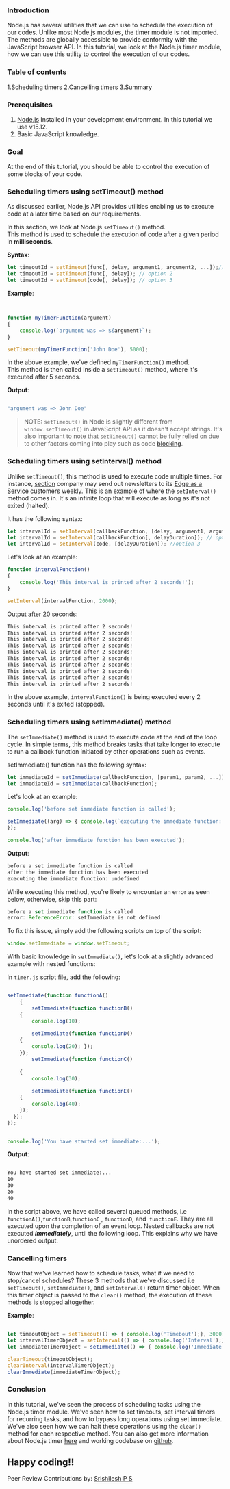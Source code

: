 
### Introduction
Node.js has several utilities that we can use to schedule the execution of our codes.
Unlike most Node.js modules, the timer module is not imported. The methods are globally accessible to provide conformity with the JavaScript browser API.
In this tutorial, we look at the Node.js timer module, how we can use this utility to control the execution of our codes.

### Table of contents

1.Scheduling timers
2.Cancelling timers
3.Summary

### Prerequisites
1. [Node.js](https://nodejs.org/en/download/) Installed in your development environment. In this tutorial we use v15.12.
2. Basic JavaScript knowledge. 

### Goal

At the end of this tutorial, you should be able to control the execution of some blocks of your code. 

### Scheduling timers using setTimeout() method 

As discussed earlier, Node.js API provides utilities enabling us to execute code at a later time based on our requirements. 

In this section, we look at Node.js `setTimeout()` method.   
This method is used to schedule the execution of code after a given period in **milliseconds**.     

**Syntax**:

```js
let timeoutId = setTimeout(func[, delay, argument1, argument2, ...]);// syntax option 1
let timeoutId = setTimeout(func[, delay]); // option 2
let timeoutId = setTimeout(code[, delay]); // option 3

``` 

**Example**: 

```js


function myTimerFunction(argument) 
{ 
    console.log(`argument was => ${argument}`);
} 

setTimeout(myTimerFunction('John Doe'), 5000);

```

In the above example, we've defined `myTimerFunction()` method.  
This method is then called inside a `setTimeout()` method, where it's executed after 5 seconds.

**Output**:

```bash

"argument was => John Doe"

```

> NOTE: `setTimeout()` in Node is slightly different from `window.setTimeout()` in JavaScript API as it doesn't accept strings.
> It's also important to note that `setTimeout()` cannot be fully relied on due to other factors coming into play such as code [blocking](https://nodejs.org/en/docs/guides/blocking-vs-non-blocking/). 

### Scheduling timers using setInterval() method 

Unlike `setTimeout()`, this method is used to execute code multiple times. For instance, [section](section.io) company may send out newsletters to its [Edge as a Service](https://www.section.io/saas-edge-solutions/) customers weekly. This is an example of where the `setInterval()` method comes in. It's an infinite loop that will execute as long as it's not exited (halted).  
 
It has the following syntax: 

```js
let intervalId = setInterval(callbackFunction, [delay, argument1, argument2, ...]); //option 1
let intervalId = setInterval(callbackFunction[, delayDuration]); // option 2
let intervalId = setInterval(code, [delayDuration]); //option 3

```
Let's look at an example:


```js
function intervalFunction() 
{ 
    console.log('This interval is printed after 2 seconds!');
} 

setInterval(intervalFunction, 2000);

```

Output after 20 seconds: 

```bash
This interval is printed after 2 seconds!
This interval is printed after 2 seconds!
This interval is printed after 2 seconds!
This interval is printed after 2 seconds!
This interval is printed after 2 seconds!
This interval is printed after 2 seconds!
This interval is printed after 2 seconds!
This interval is printed after 2 seconds!
This interval is printed after 2 seconds!
This interval is printed after 2 seconds! 
```
In the above example, `intervalFunction()` is being executed every 2 seconds until it's exited (stopped).

### Scheduling timers using setImmediate() method 

The `setImmediate()` method is used to execute code at the end of the loop cycle.
In simple terms, this method breaks tasks that take longer to execute to run a callback function initiated by other operations such as events.

setImmediate() function has the following syntax: 
``` js
let immediateId = setImmediate(callbackFunction, [param1, param2, ...]);
let immediateId = setImmediate(callbackFunction);
```
Let's look at an example: 

```js
console.log('before set immediate function is called'); 

setImmediate((arg) => { console.log(`executing the immediate function: ${arg}`);
}); 

console.log('after immediate function has been executed');
``` 

**Output**:

```bash
before a set immediate function is called
after the immediate function has been executed
executing the immediate function: undefined
```
While executing this method, you're likely to encounter an error as seen below, otherwise, skip this part:

```js
before a set immediate function is called
error: ReferenceError: setImmediate is not defined
``` 

To fix this issue, simply add the following scripts on top of the script:

```js
window.setImmediate = window.setTimeout;
```
With basic knowledge in `setImmediate()`, let's look at a slightly advanced example with nested functions: 

In `timer.js` script file, add the following: 

```js

setImmediate(function functionA()
    { 
        setImmediate(function functionB()
    { 
        console.log(10); 
    
        setImmediate(function functionD()
    { 
        console.log(20); });
    }); 
        setImmediate(function functionC()
    
    { 
        console.log(30); 
    
        setImmediate(function functionE() 
    { 
        console.log(40);
    });
  });
});


console.log('You have started set immediate:...');
```

**Output**: 
```bash

You have started set immediate:...
10
30
20
40
```
In the script above, we have called several queued methods, i.e `functionA()`,`functionB`,`functionC` , `functionD`, and` functionE`.
They are all executed upon the completion of an event loop. Nested callbacks are not executed ***immediately***, until the following loop.
This explains why we have unordered output. 


### Cancelling timers

Now that we've learned how to schedule tasks, what if we need to stop/cancel schedules?
These 3 methods that we've discussed i.e `setTimeout()`, `setImmediate()`, and `setInterval()` return timer object.
When this timer object is passed to the `clear()` method, the execution of these methods is stopped altogether. 

**Example**:

```js

let timeoutObject = setTimeout(() => { console.log('Timebout');}, 3000);
let intervalTimerObject = setInterval(() => { console.log('Interval');}, 5000);
let immediateTimerObject = setImmediate(() => { console.log('Immediate');}); 

clearTimeout(timeoutObject);
clearInterval(intervalTimerObject);
clearImmediate(immediateTimerObject);
```
### Conclusion
In this tutorial, we've seen the process of scheduling tasks using the Node.js timer module. We've seen how to set timeouts, set interval timers for recurring tasks, and how to bypass long operations using set immediate.  
We've also seen how we can halt these operations using the `clear()` method for each respective method.
You can also get more information about Node.js timer [here](https://nodejs.org/en/docs/guides/timers-in-node/) and working codebase on [github](https://github.com/owinowendy/node-timers).

Happy coding!!
---
Peer Review Contributions by: [Srishilesh P S](/engineering-education/authors/srishilesh-p-s/)

